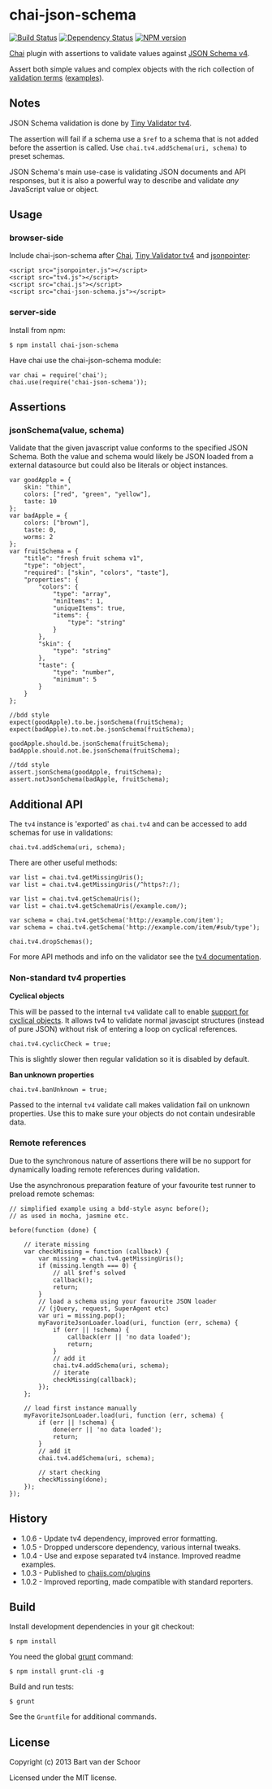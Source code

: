 # chai-json-schema

[![Build Status](https://secure.travis-ci.org/Bartvds/chai-json-schema.png?branch=master)](http://travis-ci.org/Bartvds/chai-json-schema) [![Dependency Status](https://gemnasium.com/Bartvds/chai-json-schema.png)](https://gemnasium.com/Bartvds/chai-json-schema) [![NPM version](https://badge.fury.io/js/chai-json-schema.png)](http://badge.fury.io/js/chai-json-schema)

[Chai](http://chaijs.com/) plugin with assertions to validate values against [JSON Schema v4](http://json-schema.org/). 

Assert both simple values and complex objects with the rich collection of [validation terms](http://json-schema.org/latest/json-schema-validation.html) ([examples](http://json-schema.org/examples.html)). 

## Notes

JSON Schema validation is done by [Tiny Validator tv4](https://github.com/geraintluff/tv4).

The assertion will fail if a schema use a `$ref` to a schema that is not added before the assertion is called. Use `chai.tv4.addSchema(uri, schema)` to preset schemas.

JSON Schema's main use-case is validating JSON documents and API responses, but it is also a powerful way to describe and validate *any* JavaScript value or object.

## Usage

### browser-side

Include chai-json-schema after [Chai](http://chaijs.com/), [Tiny Validator tv4](https://github.com/geraintluff/tv4) and [jsonpointer](https://github.com/alexeykuzmin/jsonpointer.js/):

    <script src="jsonpointer.js"></script>
    <script src="tv4.js"></script>
    <script src="chai.js"></script>
    <script src="chai-json-schema.js"></script>

### server-side

Install from npm:

    $ npm install chai-json-schema

Have chai use the chai-json-schema module:

    var chai = require('chai');
    chai.use(require('chai-json-schema'));

## Assertions

### jsonSchema(value, schema)

Validate that the given javascript value conforms to the specified JSON Schema. Both the value and schema would likely be JSON loaded from a external datasource but could also be literals or object instances.

    var goodApple = {
    	skin: "thin",
    	colors: ["red", "green", "yellow"],
    	taste: 10
    };
    var badApple = {
    	colors: ["brown"],
    	taste: 0,
    	worms: 2
    };
    var fruitSchema = {
    	"title": "fresh fruit schema v1",
    	"type": "object",
    	"required": ["skin", "colors", "taste"],
    	"properties": {
    		"colors": {
    			"type": "array",
    			"minItems": 1,
    			"uniqueItems": true,
    			"items": {
    				"type": "string"
    			}
    		},
    		"skin": {
    			"type": "string"
    		},
    		"taste": {
    			"type": "number",
    			"minimum": 5
    		}
    	}
    };
    
    //bdd style
    expect(goodApple).to.be.jsonSchema(fruitSchema);
    expect(badApple).to.not.be.jsonSchema(fruitSchema);
    
    goodApple.should.be.jsonSchema(fruitSchema);
    badApple.should.not.be.jsonSchema(fruitSchema);
    
    //tdd style
    assert.jsonSchema(goodApple, fruitSchema);
    assert.notJsonSchema(badApple, fruitSchema);

## Additional API

The `tv4` instance is 'exported' as `chai.tv4` and can be accessed to add schemas for use in validations: 

    chai.tv4.addSchema(uri, schema);

There are other useful methods:

    var list = chai.tv4.getMissingUris();
    var list = chai.tv4.getMissingUris(/^https?:/);

    var list = chai.tv4.getSchemaUris();
    var list = chai.tv4.getSchemaUris(/example.com/);
    
    var schema = chai.tv4.getSchema('http://example.com/item');
    var schema = chai.tv4.getSchema('http://example.com/item/#sub/type');
    
    chai.tv4.dropSchemas();

For more API methods and info on the validator see the [tv4 documentation](https://github.com/geraintluff/tv4#api). 

### Non-standard tv4 properties 

**Cyclical objects**

This will be passed to the internal `tv4` validate call to enable [support for cyclical objects](https://github.com/geraintluff/tv4#cyclical-javascript-objects). It allows tv4 to validate normal javascipt structures (instead of pure JSON) without risk of entering a loop on cyclical references.

    chai.tv4.cyclicCheck = true;
 
This is slightly slower then regular validation so it is disabled by default. 

**Ban unknown properties**

    chai.tv4.banUnknown = true;

Passed to the internal `tv4` validate call makes validation fail on unknown properties. Use this to make sure your objects do not contain undesirable data.

### Remote references

Due to the synchronous nature of assertions there will be no support for dynamically loading remote references during validation.

Use the asynchronous preparation feature of your favourite test runner to preload remote schemas:

    // simplified example using a bdd-style async before(); 
    // as used in mocha, jasmine etc.

    before(function (done) {
    
        // iterate missing
        var checkMissing = function (callback) {
            var missing = chai.tv4.getMissingUris();
            if (missing.length === 0) {
                // all $ref's solved
                callback();
                return;
            }
            // load a schema using your favourite JSON loader
            // (jQuery, request, SuperAgent etc)
            var uri = missing.pop();
            myFavoriteJsonLoader.load(uri, function (err, schema) {
                if (err || !schema) {
                    callback(err || 'no data loaded');
                    return;
                }
                // add it
                chai.tv4.addSchema(uri, schema);
                // iterate
                checkMissing(callback);
            });
        };

        // load first instance manually
        myFavoriteJsonLoader.load(uri, function (err, schema) {
            if (err || !schema) {
                done(err || 'no data loaded');
                return;
            }
            // add it
            chai.tv4.addSchema(uri, schema);

            // start checking
            checkMissing(done);
        });
    });

## History

* 1.0.6 - Update tv4 dependency, improved error formatting.
* 1.0.5 - Dropped underscore dependency, various internal tweaks. 
* 1.0.4 - Use and expose separated tv4 instance. Improved readme examples.
* 1.0.3 - Published to [chaijs.com/plugins](http://chaijs.com/plugins)
* 1.0.2 - Improved reporting, made compatible with standard reporters.

## Build

Install development dependencies in your git checkout:

    $ npm install

You need the global [grunt](http://gruntjs.com) command:

    $ npm install grunt-cli -g

Build and run tests:

    $ grunt

See the `Gruntfile` for additional commands.

## License

Copyright (c) 2013 Bart van der Schoor

Licensed under the MIT license.